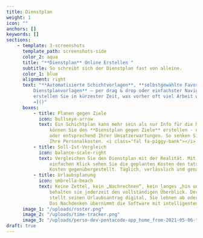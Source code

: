 ```yaml
---
title: Dienstplan
weight: 1
icon: ""
anchors: []
keywords: []
sections:
    - template: 3-screenshots
      template_path: screenshots-side
      color_2: aqua
      title: "**Dienstplan** Online Erstellen "
      subtitle: So schreibt sich der Dienstplan fast von alleine.
      color_1: blue
      alignment: right
      text: "**Automatisierte Schichtvorlagen**, **selbstgewählte Favoriten**, **individuelle
          Dienstplanvorlagen** – per drag & drop oder einfachster Navigation über die Tastatur
          erstellen Sie in kürzester Zeit, was vorher oft viel Arbeit war.[ mehr erfahren
          ➔]()"
      boxes:
          - title: Planen gegen Ziele
            icon: bullseye-arrow
            text: Ein Schichtplan kann mehr sein als nur Info für die Mitarbeiter. In Pentacode
                können Sie den **Dienstplan gegen Ziele** erstellen - nach vorgegebener Stundenanzahl
                oder entsprechend Ihrer Umsatzerwartungen. So senken Sie bereits bei der Planung
                Ihre Personalkosten. <i class="fal fa-piggy-bank"></i>
          - title: Soll-Ist-Vergleich
            icon: balance-scale-right
            text: Vergleichen Sie den Dienstplan mit der Realität. Mit einem
                einfachen Klick sehen Sie die geplanten Kosten den tatsächlichen
                Kosten gegenübergestellt. Täglich, verlässlich und genau.
          - title: Urlaubsplanung
            icon: umbrella-beach
            text: Keine Zettel, kein „Nachrechnen“, kein langes „hin und her“ –
                behalten sie jederzeit den vollständigen Überblick. Der Mitarbeiter
                stellt seinen Urlaubsantrag digital, Sie lehnen ab oder genehmigen.
                Das Nachdenken übernimmt die Software mit intelligenten Vorschlägen.
      image_1: "/uploads/roster.png"
      image_2: "/uploads/time-tracker.png"
      image_3: "/uploads/perso-dev-pentacode-app_home_from-2021-05-06-to-2021-05-17-iphone-6_7_8.png"
draft: true
---
```

